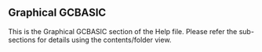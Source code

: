 <div class="section">

<div class="titlepage">

<div>

<div>

<span id="_graphical_gcbasic"></span>Graphical GCBASIC
------------------------------------------------------

</div>

</div>

</div>

This is the Graphical GCBASIC section of the Help file. Please refer the
sub-sections for details using the contents/folder view.

</div>
